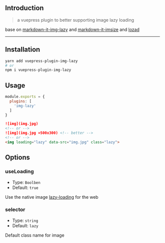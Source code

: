 ## Introduction

> a vuepress plugin to better supporting image lazy loading

base on [markdown-it-img-lazy](https://github.com/tolking/markdown-it-img-lazy) and [markdown-it-imsize](https://github.com/tatsy/markdown-it-imsize) and [lozad](https://github.com/ApoorvSaxena/lozad.js)

---

## Installation

``` sh
yarn add vuepress-plugin-img-lazy
# or
npm i vuepress-plugin-img-lazy
```

## Usage

``` js
module.exports = {
  plugins: [
    'img-lazy'
  ]
}
```

``` md
![img](img.jpg)
<!-- or -->
![img](img.jpg =500x300) <!-- better -->
<!-- or -->
<img loading="lazy" data-src="img.jpg" class="lazy">
```

## Options

### useLoading
- Type: `Boolben`
- Default: `true`

Use the native image [lazy-loading](https://caniuse.com/#feat=loading-lazy-attr) for the web

### selector
- Type: `string`
- Default: `lazy`

Default class name for image
